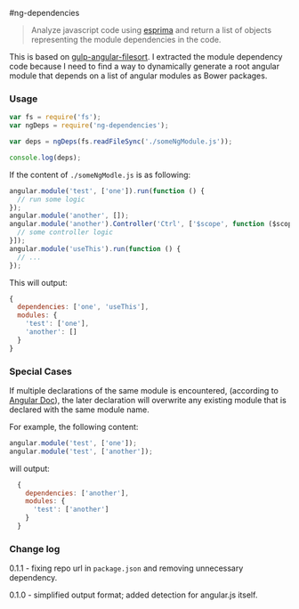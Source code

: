 #ng-dependencies

> Analyze javascript code using [esprima](https://github.com/ariya/esprima) and return a list of objects representing the module dependencies in the code.

This is based on [gulp-angular-filesort](https://github.com/klei/gulp-angular-filesort). I extracted the module dependency code because I need to find a way to dynamically generate a root angular module that depends on a list of angular modules as Bower packages.

### Usage
```js
var fs = require('fs');
var ngDeps = require('ng-dependencies');

var deps = ngDeps(fs.readFileSync('./someNgModule.js'));

console.log(deps);
```

If the content of `./someNgModle.js` is as following:
```js
angular.module('test', ['one']).run(function () {
  // run some logic
});
angular.module('another', []);
angular.module('another').Controller('Ctrl', ['$scope', function ($scope) {
  // some controller logic
}]);
angular.module('useThis').run(function () {
  // ...
});
```

This will output:
```js
{
  dependencies: ['one', 'useThis'],
  modules: {
    'test': ['one'],
    'another': []
  }
}
```

### Special Cases
If multiple declarations of the same module is encountered, (according to [Angular Doc](https://docs.angularjs.org/guide/module)), the later declaration will overwrite any existing module that is declared with the same module name.

For example, the following content:
```js
angular.module('test', ['one']);
angular.module('test', ['another']);
```

will output:
```js
  {
    dependencies: ['another'],
    modules: {
      'test': ['another']
    }
  }
```

### Change log

0.1.1 - fixing repo url in `package.json` and removing unnecessary dependency.

0.1.0 - simplified output format; added detection for angular.js itself.
